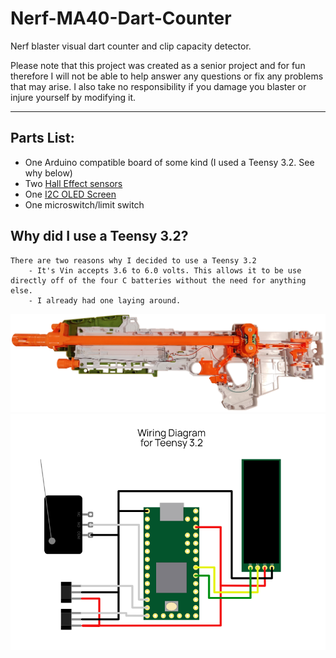 # Nerf-MA40-Dart-Counter
Nerf blaster visual dart counter and clip capacity detector.

Please note that this project was created as a senior project and for fun therefore I will not be able to help answer any questions or fix any problems that may arise. I also take no responsibility if you damage you blaster or injure yourself by modifying it.

---

## Parts List:
  - One Arduino compatible board of some kind (I used a Teensy 3.2. See why below)
  - Two <a href="https://www.amazon.com/gp/product/B07QS6PN3B/ref=ppx_yo_dt_b_asin_title_o05_s00?ie=UTF8&psc=1" target="_blank">Hall Effect sensors</a>
  - One <a href="https://www.amazon.com/gp/product/B0761LV1SD/ref=ppx_yo_dt_b_asin_title_o05_s01?ie=UTF8&psc=1" target="_blank">I2C OLED Screen</a>
  - One microswitch/limit switch
  
## Why did I use a Teensy 3.2?
    There are two reasons why I decided to use a Teensy 3.2
        - It's Vin accepts 3.6 to 6.0 volts. This allows it to be use directly off of the four C batteries without the need for anything else.
        - I already had one laying around.

  ![Blaster Internals Before](/Media/Blaster_Internals_(Before).png)
  ![Teensy 3.2 Wiring Diagram](/Media/Wiring_Diagram.png)
  

